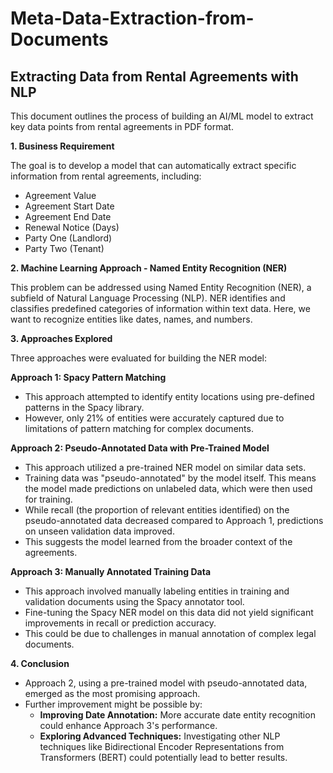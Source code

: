 # Meta-Data-Extraction-from-Documents
## Extracting Data from Rental Agreements with NLP

This document outlines the process of building an AI/ML model to extract key data points from rental agreements in PDF format.

**1. Business Requirement**

The goal is to develop a model that can automatically extract specific information from rental agreements, including:

* Agreement Value
* Agreement Start Date
* Agreement End Date
* Renewal Notice (Days)
* Party One (Landlord)
* Party Two (Tenant)

**2. Machine Learning Approach - Named Entity Recognition (NER)**

This problem can be addressed using Named Entity Recognition (NER), a subfield of Natural Language Processing (NLP). NER identifies and classifies predefined categories of information within text data. Here, we want to recognize entities like dates, names, and numbers.

**3. Approaches Explored**

Three approaches were evaluated for building the NER model:

**Approach 1: Spacy Pattern Matching**

* This approach attempted to identify entity locations using pre-defined patterns in the Spacy library.
* However, only 21% of entities were accurately captured due to limitations of pattern matching for complex documents.

**Approach 2: Pseudo-Annotated Data with Pre-Trained Model**

* This approach utilized a pre-trained NER model on similar data sets.
* Training data was "pseudo-annotated" by the model itself. This means the model made predictions on unlabeled data, which were then used for training.
* While recall (the proportion of relevant entities identified) on the pseudo-annotated data decreased compared to Approach 1, predictions on unseen validation data improved.
* This suggests the model learned from the broader context of the agreements.

**Approach 3: Manually Annotated Training Data**

* This approach involved manually labeling entities in training and validation documents using the Spacy annotator tool.
* Fine-tuning the Spacy NER model on this data did not yield significant improvements in recall or prediction accuracy.
* This could be due to challenges in manual annotation of complex legal documents.

**4. Conclusion**

* Approach 2, using a pre-trained model with pseudo-annotated data, emerged as the most promising approach.
* Further improvement might be possible by:
    * **Improving Date Annotation:** More accurate date entity recognition could enhance Approach 3's performance.
    * **Exploring Advanced Techniques:** Investigating other NLP techniques like Bidirectional Encoder Representations from Transformers (BERT) could potentially lead to better results.


